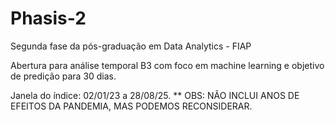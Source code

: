 # Phasis-2
Segunda fase da pós-graduação em Data Analytics - FIAP

Abertura para análise temporal B3 com foco em machine learning e objetivo de predição para 30 dias.

Janela do índice: 02/01/23 a 28/08/25. 
** OBS: NÃO INCLUI ANOS DE EFEITOS DA PANDEMIA, MAS PODEMOS RECONSIDERAR.
